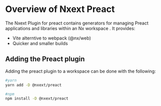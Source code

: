 # Overview of Nxext Preact

The Nxext Plugin for preact contains generators for managing Preact applications and libraries within an Nx workspace . It provides:

- Vite alterntive to webpack (@nx/web)
- Quicker and smaller builds

## Adding the Preact plugin

Adding the preact plugin to a workspace can be done with the following:

```bash
#yarn
yarn add -D @nxext/preact
```

```bash
#npm
npm install -D @nxext/preact
```
